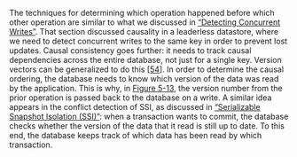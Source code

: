 
The techniques for determining which operation happened before which other operation are similar to
what we discussed in [“Detecting Concurrent Writes”](ch05.html#sec_replication_concurrent). That section discussed causality in a
leaderless datastore, where we need to detect concurrent writes to the same key in order to prevent
lost updates. Causal consistency goes further: it needs to track causal dependencies across the
entire database, not just for a single key. Version vectors can be generalized to do this
[[54](ch09.html#Goncalves2015ky)]. 
In order to determine the causal ordering, the database needs to know which version of the data was
read by the application. This is why, in [Figure 5-13](ch05.html#fig_replication_causality_single), the version number
from the prior operation is passed back to the database on a write. A similar idea appears in the
conflict detection of SSI, as discussed in [“Serializable Snapshot Isolation (SSI)”](ch07.html#sec_transactions_ssi):
when a transaction wants to commit, the database checks whether the version of the data that it read
is still up to date. To this end, the database keeps track of which data has been read by which
transaction.